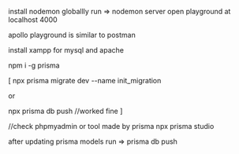 install nodemon globallly
run => nodemon server
open playground at localhost 4000

apollo playground is similar to postman

install xampp for mysql and apache

 npm i -g prisma

[
 npx prisma migrate dev --name init_migration

or

 npx prisma db push   //worked fine
]

//check phpmyadmin or tool made by prisma npx prisma studio



after updating prisma models run => prisma db push